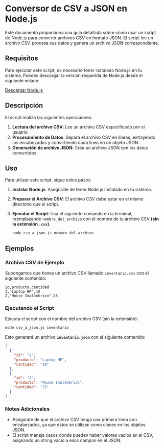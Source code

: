 # Conversor de CSV a JSON en Node.js

Este documento proporciona una guía detallada sobre cómo usar un script de Node.js para convertir archivos CSV en formato JSON. El script lee un archivo CSV, procesa sus datos y genera un archivo JSON correspondiente.

## Requisitos

Para ejecutar este script, es necesario tener instalado Node.js en tu sistema. Puedes descargar la versión requerida de Node.js desde el siguiente enlace:

[Descargar Node.js](https://nodejs.org/dist/v20.11.0/node-v20.11.0-x64.msi)

## Descripción

El script realiza las siguientes operaciones:

1. **Lectura del archivo CSV**: Lee un archivo CSV especificado por el usuario.
2. **Procesamiento de Datos**: Separa el archivo CSV en líneas, extrayendo los encabezados y convirtiendo cada línea en un objeto JSON.
3. **Generación de archivo JSON**: Crea un archivo JSON con los datos convertidos.

## Uso

Para utilizar este script, sigue estos pasos:

1. **Instalar Node.js**: Asegúrate de tener Node.js instalado en tu sistema.
2. **Preparar el Archivo CSV**: El archivo CSV debe estar en el mismo directorio que el script.
3. **Ejecutar el Script**: Usa el siguiente comando en la terminal, reemplazando `nombre_del_archivo` con el nombre de tu archivo CSV **(sin la extensión `.csv`)**.

   ```bash
   node csv_a_json.js nombre_del_archivo
   ```

## Ejemplos

### Archivo CSV de Ejemplo

Supongamos que tienes un archivo CSV llamado `inventario.csv` con el siguiente contenido:

```csv
id,producto,cantidad
1,"Laptop HP",10
2,"Mouse Inalámbrico",25

```

### Ejecutando el Script

Ejecuta el script con el nombre del archivo CSV (sin la extensión):

```bash
node csv_a_json.js inventario
```

Esto generará un archivo **`inventario.json`** con el siguiente contenido:

```json
[
  {
    "id": "1",
    "producto": "Laptop HP",
    "cantidad": "10"
  },
  {
    "id": "2",
    "producto": "Mouse Inalámbrico",
    "cantidad": "25"
  }
]
```

### Notas Adicionales

- Asegúrate de que el archivo CSV tenga una primera línea con encabezados, ya que estos se utilizan como claves en los objetos JSON.
- El script maneja casos donde pueden haber valores vacíos en el CSV, asignando un string vacío a esos campos en el JSON.
